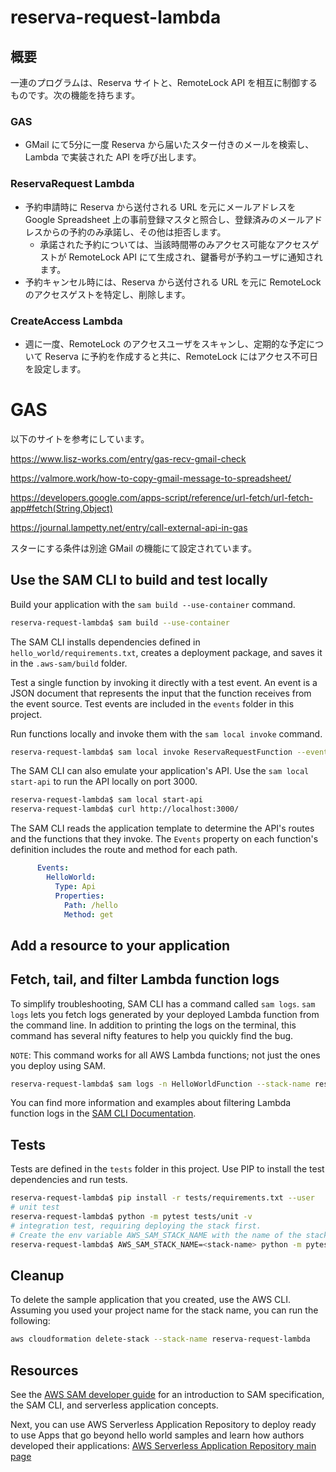 # reserva-request-lambda

## 概要

一連のプログラムは、Reserva サイトと、RemoteLock API を相互に制御するものです。次の機能を持ちます。

### GAS

* GMail にて5分に一度 Reserva から届いたスター付きのメールを検索し、Lambda で実装された API を呼び出します。

### ReservaRequest Lambda

* 予約申請時に Reserva から送付される URL を元にメールアドレスを Google Spreadsheet 上の事前登録マスタと照合し、登録済みのメールアドレスからの予約のみ承諾し、その他は拒否します。
  * 承諾された予約については、当該時間帯のみアクセス可能なアクセスゲストが RemoteLock API にて生成され、鍵番号が予約ユーザに通知されます。
* 予約キャンセル時には、Reserva から送付される URL を元に RemoteLock のアクセスゲストを特定し、削除します。

### CreateAccess Lambda

* 週に一度、RemoteLock のアクセスユーザをスキャンし、定期的な予定について Reserva に予約を作成すると共に、RemoteLock にはアクセス不可日を設定します。

# GAS

以下のサイトを参考にしています。

https://www.lisz-works.com/entry/gas-recv-gmail-check

https://valmore.work/how-to-copy-gmail-message-to-spreadsheet/

https://developers.google.com/apps-script/reference/url-fetch/url-fetch-app#fetch(String,Object)

https://journal.lampetty.net/entry/call-external-api-in-gas

スターにする条件は別途 GMail の機能にて設定されています。


## Use the SAM CLI to build and test locally

Build your application with the `sam build --use-container` command.

```bash
reserva-request-lambda$ sam build --use-container
```

The SAM CLI installs dependencies defined in `hello_world/requirements.txt`, creates a deployment package, and saves it in the `.aws-sam/build` folder.

Test a single function by invoking it directly with a test event. An event is a JSON document that represents the input that the function receives from the event source. Test events are included in the `events` folder in this project.

Run functions locally and invoke them with the `sam local invoke` command.

```bash
reserva-request-lambda$ sam local invoke ReservaRequestFunction --event test1-event.json --profile private
```

The SAM CLI can also emulate your application's API. Use the `sam local start-api` to run the API locally on port 3000.

```bash
reserva-request-lambda$ sam local start-api
reserva-request-lambda$ curl http://localhost:3000/
```

The SAM CLI reads the application template to determine the API's routes and the functions that they invoke. The `Events` property on each function's definition includes the route and method for each path.

```yaml
      Events:
        HelloWorld:
          Type: Api
          Properties:
            Path: /hello
            Method: get
```

## Add a resource to your application


## Fetch, tail, and filter Lambda function logs

To simplify troubleshooting, SAM CLI has a command called `sam logs`. `sam logs` lets you fetch logs generated by your deployed Lambda function from the command line. In addition to printing the logs on the terminal, this command has several nifty features to help you quickly find the bug.

`NOTE`: This command works for all AWS Lambda functions; not just the ones you deploy using SAM.

```bash
reserva-request-lambda$ sam logs -n HelloWorldFunction --stack-name reserva-request-lambda --tail
```

You can find more information and examples about filtering Lambda function logs in the [SAM CLI Documentation](https://docs.aws.amazon.com/serverless-application-model/latest/developerguide/serverless-sam-cli-logging.html).

## Tests

Tests are defined in the `tests` folder in this project. Use PIP to install the test dependencies and run tests.

```bash
reserva-request-lambda$ pip install -r tests/requirements.txt --user
# unit test
reserva-request-lambda$ python -m pytest tests/unit -v
# integration test, requiring deploying the stack first.
# Create the env variable AWS_SAM_STACK_NAME with the name of the stack we are testing
reserva-request-lambda$ AWS_SAM_STACK_NAME=<stack-name> python -m pytest tests/integration -v
```

## Cleanup

To delete the sample application that you created, use the AWS CLI. Assuming you used your project name for the stack name, you can run the following:

```bash
aws cloudformation delete-stack --stack-name reserva-request-lambda
```

## Resources

See the [AWS SAM developer guide](https://docs.aws.amazon.com/serverless-application-model/latest/developerguide/what-is-sam.html) for an introduction to SAM specification, the SAM CLI, and serverless application concepts.

Next, you can use AWS Serverless Application Repository to deploy ready to use Apps that go beyond hello world samples and learn how authors developed their applications: [AWS Serverless Application Repository main page](https://aws.amazon.com/serverless/serverlessrepo/)

